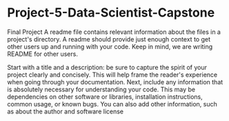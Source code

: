 # Project-5-Data-Scientist-Capstone
Final Project
A readme file contains relevant information about the files in a project's directory. A readme should provide just enough context to get other users up and running with your code. Keep in mind, we are writing README for other users.

Start with a title and a description: be sure to capture the spirit of your project clearly and concisely. This will help frame the reader's experience when going through your documentation.
Next, include any information that is absolutely necessary for understanding your code. This may be dependencies on other software or libraries, installation instructions, common usage, or known bugs.
You can also add other information, such as about the author and software license
